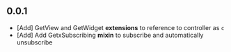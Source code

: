 ## 0.0.1

* [Add] GetView and GetWidget **extensions** to reference to controller as `c`
* [Add] Add GetxSubscribing **mixin** to subscribe and automatically unsubscribe
